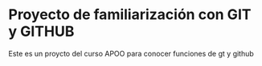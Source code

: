 # Proyecto de familiarización  con GIT y GITHUB
Este es un proycto del curso   APOO para conocer funciones de gt y github